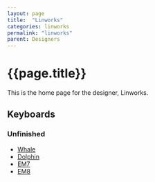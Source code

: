 ```yaml
---
layout: page
title:  "Linworks"
categories: linworks
permalink: "linworks"
parent: Designers
---
```

# {{page.title}}

This is the home page for the designer, Linworks.

## Keyboards

### Unfinished

- [Whale](/linworks/whale)
- [Dolphin](/linworks/dolphin)
- [EM7](/linworks/em7)
- [EM8](/linworks/em8)
